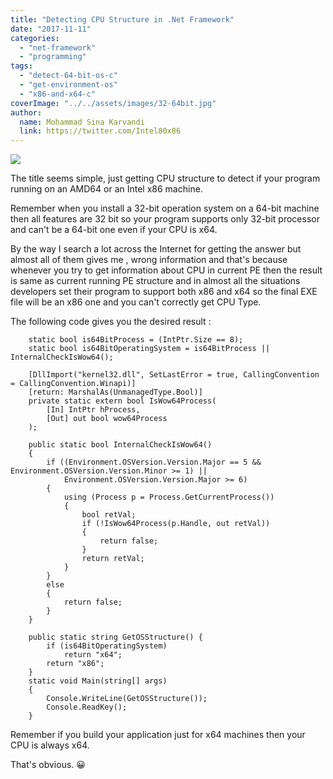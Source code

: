 ```yaml
---
title: "Detecting CPU Structure in .Net Framework"
date: "2017-11-11"
categories: 
  - "net-framework"
  - "programming"
tags: 
  - "detect-64-bit-os-c"
  - "get-environment-os"
  - "x86-and-x64-c"
coverImage: "../../assets/images/32-64bit.jpg"
author:
  name: Mohammad Sina Karvandi
  link: https://twitter.com/Intel80x86
---
```


![](../../assets/images/32-64bit.jpg)

The title seems simple, just getting CPU structure to detect if your program running on an AMD64 or an Intel x86 machine.

Remember when you install a 32-bit operation system on a 64-bit machine then all features are 32 bit so your program supports only 32-bit processor and can't be a 64-bit one even if your CPU is x64.

By the way I search a lot across the Internet for getting the answer but almost all of them gives me , wrong information and that's because whenever you try to get information about CPU in current PE then the result is same as current running PE structure and in almost all the situations developers set their program to support both x86 and x64 so the final EXE file will be an x86 one and you can't correctly get CPU Type.

The following code gives you the desired result :

```
    static bool is64BitProcess = (IntPtr.Size == 8);
    static bool is64BitOperatingSystem = is64BitProcess || InternalCheckIsWow64();

    [DllImport("kernel32.dll", SetLastError = true, CallingConvention = CallingConvention.Winapi)]
    [return: MarshalAs(UnmanagedType.Bool)]
    private static extern bool IsWow64Process(
        [In] IntPtr hProcess,
        [Out] out bool wow64Process
    );

    public static bool InternalCheckIsWow64()
    {
        if ((Environment.OSVersion.Version.Major == 5 && Environment.OSVersion.Version.Minor >= 1) ||
            Environment.OSVersion.Version.Major >= 6)
        {
            using (Process p = Process.GetCurrentProcess())
            {
                bool retVal;
                if (!IsWow64Process(p.Handle, out retVal))
                {
                    return false;
                }
                return retVal;
            }
        }
        else
        {
            return false;
        }
    }

    public static string GetOSStructure() {
        if (is64BitOperatingSystem)
            return "x64";
        return "x86";
    }
    static void Main(string[] args)
    {
        Console.WriteLine(GetOSStructure());
        Console.ReadKey();
    }
```

Remember if you build your application just for x64 machines then your CPU is always x64.

That's obvious. 😀
